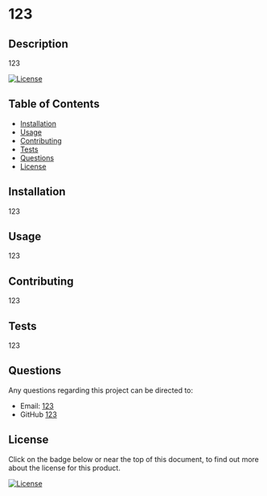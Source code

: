
# 123

## Description
123

[![License](https://img.shields.io/badge/License-Apache_2.0-blue.svg)](https://opensource.org/licenses/Apache-2.0)

## Table of Contents
* [Installation](#Installation)
* [Usage](#Usage)
* [Contributing](#Contributing)
* [Tests](#Tests)
* [Questions](#Questions)
* [License](#License)

## Installation
123

## Usage
123

## Contributing
123

## Tests
123

## Questions
Any questions regarding this project can be directed to:
* Email: [123](123)
* GitHub [123](https://github.com/123)

## License
Click on the badge below or near the top of this document, to find out more about the license for this product.

[![License](https://img.shields.io/badge/License-Apache_2.0-blue.svg)](https://opensource.org/licenses/Apache-2.0)
